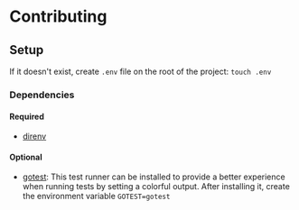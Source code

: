 # Contributing

## Setup

If it doesn't exist, create `.env` file on the root of the project: `touch .env` 

### Dependencies

#### Required

- [direnv](https://direnv.net/docs/installation.html)

#### Optional

- [gotest](https://github.com/rakyll/gotest): This test runner can be installed to provide a better experience when running tests by setting a colorful output. After installing it, create the environment variable `GOTEST=gotest` 